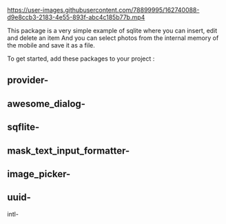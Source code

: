 


https://user-images.githubusercontent.com/78899995/162740088-d9e8ccb3-2183-4e55-893f-abc4c185b77b.mp4



This package is a very simple example of sqlite where you can insert, edit and delete an item And you can select photos 
from the internal memory of the mobile and save it as a file.

To get started, add these packages to your project :

provider-
-
awesome_dialog-
-
sqflite-
-
mask_text_input_formatter-
-
image_picker-
-
uuid-
-
intl-
